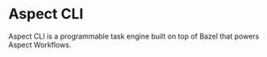 # Aspect CLI

Aspect CLI is a programmable task engine built on top of Bazel that powers Aspect Workflows.